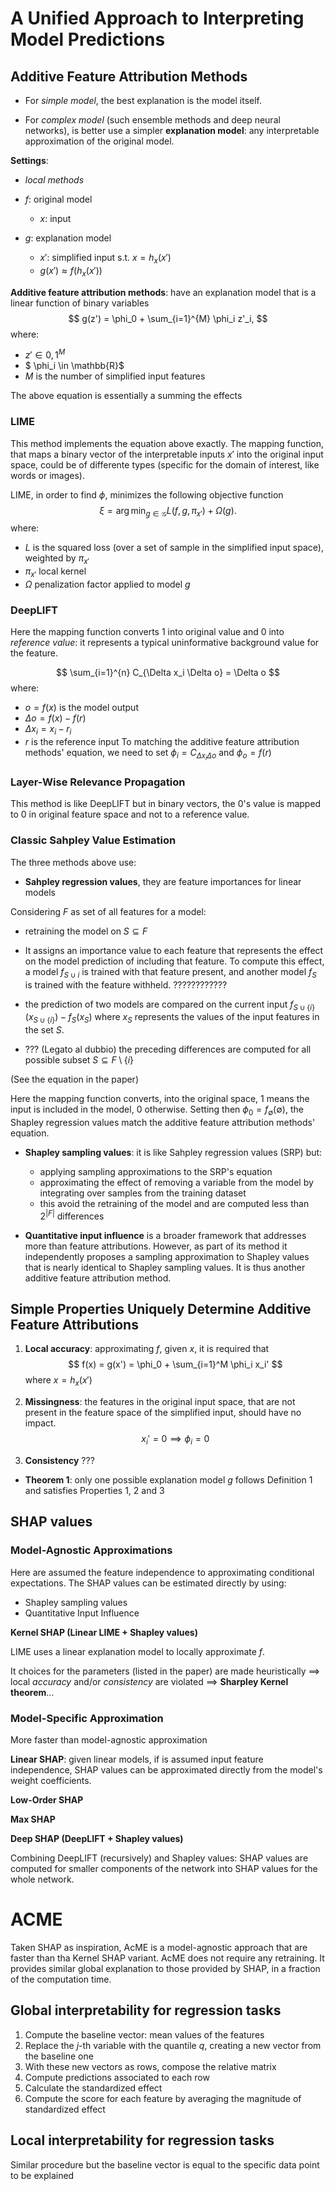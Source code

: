 # A Unified Approach to Interpreting Model Predictions

## Additive Feature Attribution Methods

- For *simple model*, the best explanation is the model itself.

- For *complex model* (such ensemble methods and deep neural networks), is better use a simpler **explanation model**: any interpretable approximation of the original model.

**Settings**:

- *local methods*

- $f$: original model
    * $x$: input
- $g$: explanation model
     * $x'$: simplified input s.t. $x = h_x(x')$
     * $g(x') \approx f(h_x(x'))$

**Additive feature attribution methods**: have an explanation model that is a linear function of binary variables
$$
g(z') = \phi_0 + \sum_{i=1}^{M} \phi_i z'_i,
$$
where:
- $z' \in {0,1}^M$
- $ \phi_i \in \mathbb{R}$
- $M$ is the number of simplified input features

The above equation is essentially a summing the effects

### LIME

This method implements the equation above exactly. The mapping function, that maps a binary vector of the interpretable inputs $x'$ into the original input space, could be of differente types (specific for the domain of interest, like words or images).

LIME, in order to find $\phi$, minimizes the following objective function
$$
\xi = \arg \min_{g \in \mathcal{G}} L(f, g, \pi_{x'}) + \Omega(g).
$$
where:
- $L$ is the squared loss (over a set of sample in the simplified input space), weighted by $\pi_{x'}$
- $\pi_{x'}$ local kernel
- $\Omega$ penalization factor applied to model $g$

### DeepLIFT

Here the mapping function converts 1 into original value and 0 into *reference value*: it represents a typical uninformative background value for the feature.

$$
\sum_{i=1}^{n} C_{\Delta x_i \Delta o} = \Delta o
$$
where:
- $o = f(x)$ is the model output
- $\Delta o = f(x) - f(r)$
- $\Delta x_i = x_i - r_i$
- $r$ is the reference input
To matching the additive feature attribution methods' equation, we need to set $\phi_i = C_{\Delta x_i \Delta o}$ and $\phi_o = f(r)$

### Layer-Wise Relevance Propagation

This method is like DeepLIFT but in binary vectors, the 0's value is mapped to 0 in original feature space and not to a reference value.

### Classic Sahpley Value Estimation

The three methods above use:
- **Sahpley regression values**, they are feature importances for linear models

Considering $F$ as set of all features for a model:
- retraining the model on $S \subseteq F$

<!-- DUBBIO -->
- It assigns an importance value to each feature that represents the effect on the model
prediction of including that feature. To compute this effect, a model $f_{S∪{i}}$ is trained with that feature
present, and another model $f_S$ is trained with the feature withheld. ????????????

- the prediction of two models are compared on the current input $f_{S\cup\{i\}}(x_{S\cup\{i\}}) - f_S(x_S)$ where $x_S$ represents the values of the input features in the set $S$.

- ??? (Legato al dubbio) the preceding differences are computed for all possible subset $S \subseteq F \setminus \{i\}$

(See the equation in the paper)

Here the mapping function converts, into the original space, 1 means the input is included in the model, 0 otherwise. Setting then $\phi_0 = f_{\emptyset}(\emptyset)$, the Shapley regression values match the additive feature attribution methods' equation.

- **Shapley sampling values**: it is like Sahpley regression values (SRP) but:
    * applying sampling approximations to the SRP's equation
    * approximating the effect of removing a variable from the model by integrating over samples from the training dataset
    * this avoid the retraining of the model and are computed less than $2^{|F|}$ differences

- **Quantitative input influence** is a broader framework that addresses more than feature attributions.
However, as part of its method it independently proposes a sampling approximation to Shapley values that is nearly identical to Shapley sampling values. It is thus another additive feature attribution method.

## Simple Properties Uniquely Determine Additive Feature Attributions

1. **Local accuracy**: approximating $f$, given $x$, it is required that
$$
f(x) = g(x') = \phi_0 + \sum_{i=1}^M \phi_i x_i'
$$
where $x = h_x(x')$

2. **Missingness**: the features in the original input space, that are not present in the feature space of the simplified input, should have no impact.
$$
x_i' = 0 \implies \phi_i = 0
$$

3. **Consistency** ???

- **Theorem 1**:  only one possible explanation model $g$ follows Definition 1 and satisfies Properties 1, 2 and 3

## SHAP values

### Model-Agnostic Approximations

Here are assumed the feature independence to approximating conditional expectations. The SHAP values can be estimated directly by using:
- Shapley sampling values
- Quantitative Input Influence 

**Kernel SHAP (Linear LIME + Shapley values)**

LIME uses a linear explanation model to locally approximate $f$.

It choices for the parameters (listed in the paper) are made heuristically $\implies$ local *accuracy* and/or *consistency* are violated $\implies$ **Sharpley Kernel theorem**...

### Model-Specific Approximation

More faster than model-agnostic approximation

**Linear SHAP**: given linear models, if is assumed input feature independence, SHAP values can be approximated directly from the model's weight coefficients.

**Low-Order SHAP**

**Max SHAP**

**Deep SHAP (DeepLIFT + Shapley values)**

Combining DeepLIFT (recursively) and Shapley values: SHAP values are computed for smaller components of the network into SHAP values for the whole network.


# ACME

Taken SHAP as inspiration, AcME is a model-agnostic approach that are faster than tha Kernel SHAP variant. 
AcME does not require any retraining.
It provides similar global explanation to those provided by SHAP, in a fraction of the computation time.

## Global interpretability for regression tasks

1. Compute the baseline vector: mean values of the features
2. Replace the $j$-th variable with the quantile $q$, creating a new vector from the baseline one
3. With these new vectors as rows, compose the relative matrix
4. Compute predictions associated to each row
5. Calculate the standardized effect
6. Compute the score for each feature by averaging the magnitude of standardized effect

## Local interpretability for regression tasks

Similar procedure but the baseline vector is equal to the specific data point to be explained